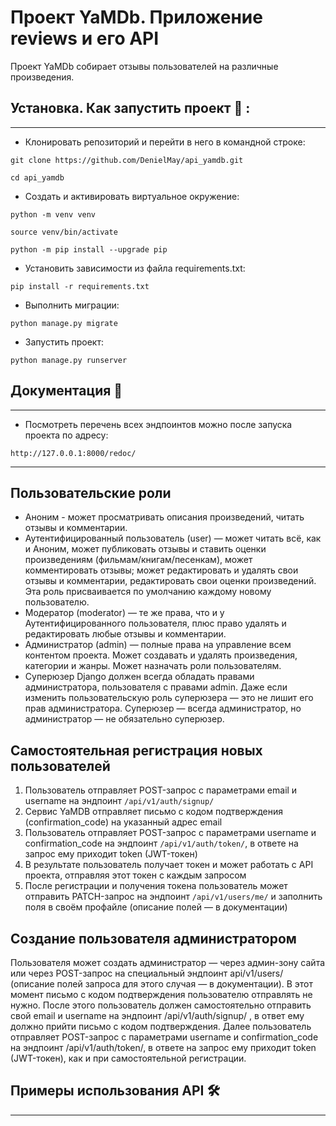 # Проект YaMDb. Приложение reviews и его API
Проект YaMDb собирает отзывы пользователей на различные произведения.

## Установка. Как запустить проект 🛫 :

---
- Клонировать репозиторий и перейти в него в командной строке:

```
git clone https://github.com/DenielMay/api_yamdb.git
```

```
cd api_yamdb
```

- Создать и активировать виртуальное окружение:

```
python -m venv venv
```

```
source venv/bin/activate
```

```
python -m pip install --upgrade pip
```

- Установить зависимости из файла requirements.txt:

```
pip install -r requirements.txt
```

- Выполнить миграции:

```
python manage.py migrate
```

- Запустить проект:

```
python manage.py runserver
```

## Документация 📖

---
- Посмотреть перечень всех эндпоинтов можно после запуска проекта по адресу:

```
http://127.0.0.1:8000/redoc/
```

---
## Пользовательские роли
- Аноним - может просматривать описания произведений, читать отзывы и комментарии.
- Аутентифицированный пользователь (user) — может читать всё, как и Аноним, может публиковать отзывы и ставить оценки произведениям (фильмам/книгам/песенкам), может комментировать отзывы; может редактировать и удалять свои отзывы и комментарии, редактировать свои оценки произведений. Эта роль присваивается по умолчанию каждому новому пользователю.
- Модератор (moderator) — те же права, что и у Аутентифицированного пользователя, плюс право удалять и редактировать любые отзывы и комментарии.
- Администратор (admin) — полные права на управление всем контентом проекта. Может создавать и удалять произведения, категории и жанры. Может назначать роли пользователям.
- Суперюзер Django должен всегда обладать правами администратора, пользователя с правами admin. Даже если изменить пользовательскую роль суперюзера — это не лишит его прав администратора. Суперюзер — всегда администратор, но администратор — не обязательно суперюзер.

## Самостоятельная регистрация новых пользователей
1. Пользователь отправляет POST-запрос с параметрами email и username на эндпоинт `/api/v1/auth/signup/`
2. Сервис YaMDB отправляет письмо с кодом подтверждения (confirmation_code) на указанный адрес email
3. Пользователь отправляет POST-запрос с параметрами username и confirmation_code на эндпоинт `/api/v1/auth/token/`, в ответе на запрос ему приходит token (JWT-токен)
4. В результате пользователь получает токен и может работать с API проекта, отправляя этот токен с каждым запросом
5. После регистрации и получения токена пользователь может отправить PATCH-запрос на эндпоинт `/api/v1/users/me/` и заполнить поля в своём профайле (описание полей — в документации)

## Создание пользователя администратором
Пользователя может создать администратор — через админ-зону сайта или через POST-запрос на специальный эндпоинт api/v1/users/ (описание полей запроса для этого случая — в документации). В этот момент письмо с кодом подтверждения пользователю отправлять не нужно.
После этого пользователь должен самостоятельно отправить свой email и username на эндпоинт /api/v1/auth/signup/ , в ответ ему должно прийти письмо с кодом подтверждения.
Далее пользователь отправляет POST-запрос с параметрами username и confirmation_code на эндпоинт /api/v1/auth/token/, в ответе на запрос ему приходит token (JWT-токен), как и при самостоятельной регистрации.


## Примеры использования API 🛠

---
